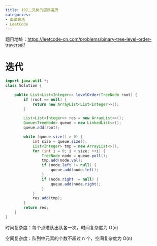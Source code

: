 ```yaml
---
title: 102二叉树的层序遍历
categories: 
- 面试算法
- LeetCode
---
```


题目地址：https://leetcode-cn.com/problems/binary-tree-level-order-traversal/

# 迭代

```java
import java.util.*;
class Solution {

    public List<List<Integer>> levelOrder(TreeNode root) {
        if (root == null) {
            return new ArrayList<List<Integer>>();
        }

        List<List<Integer>> res = new ArrayList<>();
        Queue<TreeNode> queue = new LinkedList<>();
        queue.add(root);

        while (queue.size() > 0) {
            int size = queue.size();
            List<Integer> tmp = new ArrayList<>();
            for (int i = 0; i < size; ++i) {
                TreeNode node = queue.poll();
                tmp.add(node.val);
                if (node.left != null) {
                    queue.add(node.left);
                }
                if (node.right != null) {
                    queue.add(node.right);
                }
            }
            res.add(tmp);
        }
        return res;
    }
}
```

时间复杂度：每个点进队出队各一次，时间复杂度为 O(n)

空间复杂度：队列中元素的个数不超过 n 个，空间复杂度为 O(n)